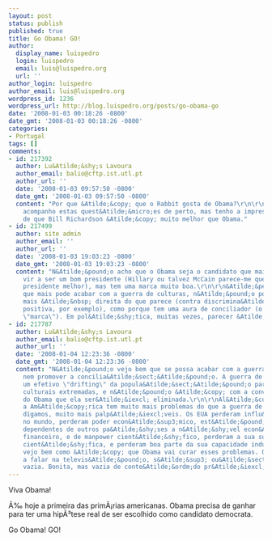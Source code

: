 ```yaml
---
layout: post
status: publish
published: true
title: Go Obama! GO!
author:
  display_name: luispedro
  login: luispedro
  email: luis@luispedro.org
  url: ''
author_login: luispedro
author_email: luis@luispedro.org
wordpress_id: 1236
wordpress_url: http://blog.luispedro.org/posts/go-obama-go
date: '2008-01-03 00:18:26 -0800'
date_gmt: '2008-01-03 00:18:26 -0800'
categories:
- Portugal
tags: []
comments:
- id: 217392
  author: Lu&Atilde;&shy;s Lavoura
  author_email: balio@cftp.ist.utl.pt
  author_url: ''
  date: '2008-01-03 09:57:50 -0800'
  date_gmt: '2008-01-03 09:57:50 -0800'
  content: "Por que &Atilde;&copy; que o Rabbit gosta de Obama?\r\n\r\nEu n&Atilde;&pound;o
    acompanho estas quest&Atilde;&micro;es de perto, mas tenho a impress&Atilde;&pound;o
    de que Bill Richardson &Atilde;&copy; muito melhor que Obama."
- id: 217499
  author: site admin
  author_email: ''
  author_url: ''
  date: '2008-01-03 19:03:23 -0800'
  date_gmt: '2008-01-03 19:03:23 -0800'
  content: "N&Atilde;&pound;o acho que o Obama seja o candidato que mais me parece
    vir a ser um bom presidente (Hillary ou talvez McCain parece-me que dariam um
    presidente melhor), mas tem uma marca muito boa.\r\n\r\n&Atilde;&permil; o candidato
    que mais pode acabar com a guerra de culturas, n&Atilde;&pound;o porque &Atilde;&copy;
    mais &Atilde;&nbsp; direita do que parece (contra discrimina&Atilde;&sect;&Atilde;&pound;o
    positiva, por exemplo), como porque tem uma aura de conciliador (o que acima chamo
    \"marca\"). Em pol&Atilde;&shy;tica, muitas vezes, parecer &Atilde;&copy; ser."
- id: 217787
  author: Lu&Atilde;&shy;s Lavoura
  author_email: balio@cftp.ist.utl.pt
  author_url: ''
  date: '2008-01-04 12:23:36 -0800'
  date_gmt: '2008-01-04 12:23:36 -0800'
  content: "N&Atilde;&pound;o vejo bem que se possa acabar com a guerra de culturas
    nem promover a concilia&Atilde;&sect;&Atilde;&pound;o. A guerra de culturas reflete
    um efetivo \"drifting\" da popula&Atilde;&sect;&Atilde;&pound;o para posi&Atilde;&sect;&Atilde;&micro;es
    culturais extremadas, e n&Atilde;&pound;o &Atilde;&copy; com a conversa de sacristia
    do Obama que ela ser&Atilde;&iexcl; eliminada.\r\n\r\nAl&Atilde;&copy;m disso,
    a Am&Atilde;&copy;rica tem muito mais problemas do que a guerra de culturas. Problemas,
    digamos, muito mais palp&Atilde;&iexcl;veis. Os EUA perderam influ&Atilde;&ordf;ncia
    no mundo, perderam poder econ&Atilde;&sup3;mico, est&Atilde;&pound;o hoje fortemente
    dependentes de outros pa&Atilde;&shy;ses a n&Atilde;&shy;vel econ&Atilde;&sup3;mico,
    financeiro, e de manpower cient&Atilde;&shy;fico, perderam a sua superior educa&Atilde;&sect;&Atilde;&pound;o
    cient&Atilde;&shy;fica, e perderam boa parte da sua capacidade industrial. N&Atilde;&pound;o
    vejo bem como &Atilde;&copy; que Obama vai curar esses problemas. Quando o ou&Atilde;&sect;o
    a falar na televis&Atilde;&pound;o, s&Atilde;&sup3; ou&Atilde;&sect;o conversa
    vazia. Bonita, mas vazia de conte&Atilde;&ordm;do pr&Atilde;&iexcl;tico."
---
```

<p>Viva Obama!</p>
<p>&Atilde;&permil; hoje a primeira das prim&Atilde;&iexcl;rias americanas. Obama precisa de ganhar para ter uma hip&Atilde;&sup3;tese real de ser escolhido como candidato democrata.</p>
<p>Go Obama! GO!</p>
